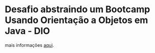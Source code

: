 # Desafio abstraindo um Bootcamp Usando Orientação a Objetos em Java - DIO

mais informações [aqui](https://github.com/cami-la/desafio-poo-dio).

